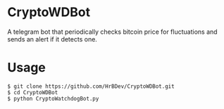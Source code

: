 
# CryptoWDBot
A telegram bot that periodically checks bitcoin price for fluctuations and sends an alert if it detects one.
# Usage
```
$ git clone https://github.com/HrBDev/CryptoWDBot.git
$ cd CryptoWDBot
$ python CryptoWatchdogBot.py
```
